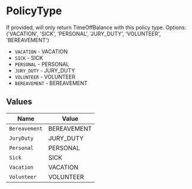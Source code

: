# PolicyType

If provided, will only return TimeOffBalance with this policy type. Options: ('VACATION', 'SICK', 'PERSONAL', 'JURY_DUTY', 'VOLUNTEER', 'BEREAVEMENT')

* `VACATION` - VACATION
* `SICK` - SICK
* `PERSONAL` - PERSONAL
* `JURY_DUTY` - JURY_DUTY
* `VOLUNTEER` - VOLUNTEER
* `BEREAVEMENT` - BEREAVEMENT


## Values

| Name          | Value         |
| ------------- | ------------- |
| `Bereavement` | BEREAVEMENT   |
| `JuryDuty`    | JURY_DUTY     |
| `Personal`    | PERSONAL      |
| `Sick`        | SICK          |
| `Vacation`    | VACATION      |
| `Volunteer`   | VOLUNTEER     |